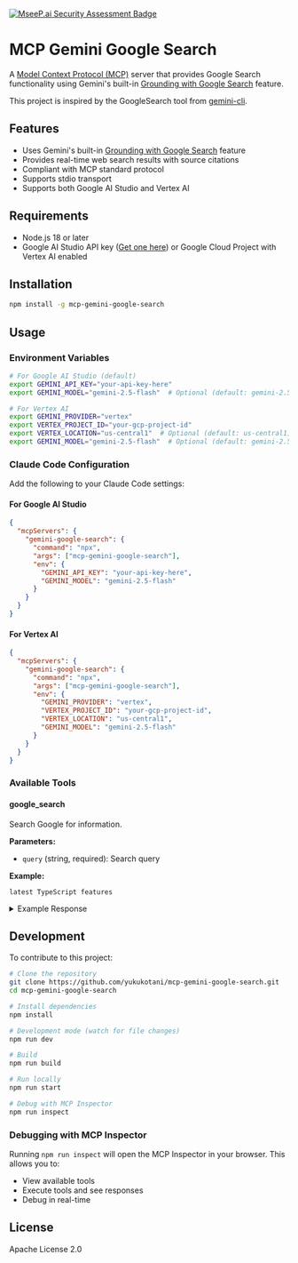 [![MseeP.ai Security Assessment Badge](https://mseep.net/pr/yukukotani-mcp-gemini-google-search-badge.png)](https://mseep.ai/app/yukukotani-mcp-gemini-google-search)

# MCP Gemini Google Search

A [Model Context Protocol (MCP)](https://modelcontextprotocol.io) server that provides Google Search functionality using Gemini's built-in [Grounding with Google Search](https://ai.google.dev/gemini-api/docs/google-search) feature.

This project is inspired by the GoogleSearch tool from [gemini-cli](https://github.com/google-gemini/gemini-cli/blob/9897a2b80a6f371363faf1345f406ea581b841db/docs/tools/web-search.md).

## Features

- Uses Gemini's built-in [Grounding with Google Search](https://ai.google.dev/gemini-api/docs/google-search) feature
- Provides real-time web search results with source citations
- Compliant with MCP standard protocol
- Supports stdio transport
- Supports both Google AI Studio and Vertex AI

## Requirements

- Node.js 18 or later
- Google AI Studio API key ([Get one here](https://aistudio.google.com/)) or Google Cloud Project with Vertex AI enabled

## Installation

```bash
npm install -g mcp-gemini-google-search
```

## Usage

### Environment Variables

```bash
# For Google AI Studio (default)
export GEMINI_API_KEY="your-api-key-here"
export GEMINI_MODEL="gemini-2.5-flash"  # Optional (default: gemini-2.5-flash)

# For Vertex AI
export GEMINI_PROVIDER="vertex"
export VERTEX_PROJECT_ID="your-gcp-project-id"
export VERTEX_LOCATION="us-central1"  # Optional (default: us-central1)
export GEMINI_MODEL="gemini-2.5-flash"  # Optional (default: gemini-2.5-flash)
```

### Claude Code Configuration

Add the following to your Claude Code settings:

#### For Google AI Studio
```json
{
  "mcpServers": {
    "gemini-google-search": {
      "command": "npx",
      "args": ["mcp-gemini-google-search"],
      "env": {
        "GEMINI_API_KEY": "your-api-key-here",
        "GEMINI_MODEL": "gemini-2.5-flash"
      }
    }
  }
}
```

#### For Vertex AI
```json
{
  "mcpServers": {
    "gemini-google-search": {
      "command": "npx",
      "args": ["mcp-gemini-google-search"],
      "env": {
        "GEMINI_PROVIDER": "vertex",
        "VERTEX_PROJECT_ID": "your-gcp-project-id",
        "VERTEX_LOCATION": "us-central1",
        "GEMINI_MODEL": "gemini-2.5-flash"
      }
    }
  }
}
```

### Available Tools

#### google_search

Search Google for information.

**Parameters:**
- `query` (string, required): Search query

**Example:**
```
latest TypeScript features
```

<details>
<summary>Example Response</summary>

```
It appears you're asking about the latest features in TypeScript. Here's a summary of recent updates and key features, based on the provided search results:

**Key Features in Recent TypeScript Updates:**

*   **Satisfies Operator:** This operator lets you specify that a value conforms to a specific type without fully enforcing it.[1,2]
*   **Const Type Parameters:** Using `const` with type parameters provides more precision with function generics, helping specify literal types and prevent unwanted transformations.[2] This ensures arrays are treated as immutable, maintaining their literal types.[2]
*   **Improved Enum Types:** Enums are more robust, especially `const enum`, which optimizes enums by inlining their values at compile time.[2] From version 5.0, all enums are treated as a type union, even with calculated values.[1]
*   **Template Literal Types:** Template literal types are more expressive, allowing you to create types that build on literals, similar to JavaScript template strings.[2]
*   **Unions and Intersections with Discriminated Unions:** TypeScript offers better handling for union and intersection types, which are frequently used to build flexible types.[2] Discriminated unions allow you to create complex structures with ease and clear type guards.[2]
*   **New ECMAScript Set Methods:** Support for new methods like `union`, `intersection`, and `difference` for more powerful set operations.[3]

**TypeScript 5.8 Highlights (March 2025):**

*   **Module Node18 Flag:** Provides a stable reference point for users fixed on Node.js 18, without incorporating certain behaviors of `--module nodenext`.[4]
*   **Optimizations:** Introduces optimizations that improve the time to build up a program and update it based on file changes, especially in `--watch` mode or editor scenarios.[4] This includes avoiding array allocations during path normalization.[4]
*   **Import Assertions:**  `--module nodenext` in TypeScript 5.8 will issue an error if it encounters an import assertion, as Node.js 22 no longer accepts them using the `assert` syntax, recommending `with` instead.[4]

**Other Notable Features & Improvements:**

*   **Inferred Type Predicates:** Improved type inference, especially with arrays and filtering.[3]
*   **Control Flow Narrowing for Constant Indexed Accesses:** Better type narrowing for accessing object properties.[3]
*   **Regular Expression Syntax Checking:** Basic syntax checks are performed on regular expressions, flagging errors like unclosed parentheses.[3]
*   **Array filter Fixes:** Properly filters the type of arrays when you use the filter function.
*   **Object Key Inference Fixes:** Improves type inference.

**Performance Enhancements:**

*   **Go Rewrite:**  A full rewrite of TypeScript in Go has been promised for version 7.0, which has demonstrated significant speed improvements (up to 10x-15x in some cases).[5] This will affect the compiler (`tsc`) and IDE performance (loading, hovers, errors, etc.).[5] The team chose Go for its structural similarity to the current JavaScript implementation.[5]
*   **TypeScript 5.0:** This update aimed to accelerate coding processes and simplify development by refining code, data structures, and streamlining import/export operations.[6]

In summary, TypeScript is continuously evolving with new features and improvements aimed at enhancing developer productivity, code quality, and performance.[6]


Sources:
[1] edicomgroup.com (https://vertexaisearch.cloud.google.com/grounding-api-redirect/AUZIYQFILdgh_4-Yh0OuwzDOqwCfvLGHdhm_PGhdAIzMK_DFwW38X9qK8b3Tj_ws2VZ2VLxWW_NJtuzot8B_wYYH4rOHBY_1HYZ7PyCHOCR3GzQpwQUi71ufAf6izU13O3W6GzjQAQnVjnheeRLLLf4mD7uueIS-g0yeivFo2XWZKJF4wtRtDfdTYjtHvRYmB7rY6Q==)
[2] dev.to (https://vertexaisearch.cloud.google.com/grounding-api-redirect/AUZIYQFFMJOcmJDu8TUJsc6cKjVMDTR7ggjQMUc1aMAIVKRhbTq7Zjzh5f_h-UpZn6LE6xB-nTqUmQwHCiUmhvAZ_uYmzXIzNmJvtoDUjDcB9hJDw_aPPvJjd411APwVfiNvd3yhlrB7MFsnxH25-hxNetmoZJrriZ0mGm6ZaYbm0yMeiruDqC5mnqXJwuyGLMdrg-M3LpRAGrxVAT9b1veE)
[3] dev.to (https://vertexaisearch.cloud.google.com/grounding-api-redirect/AUZIYQFfDcb-2QNwLZ0TpjSkNCWCvh-dvslYtllEMyyTXCSu-3jbOBD4vvq0j5Hqyuw8BcmEpKjBBeBZS83E-GCKax48hg5Oc1Fam6GQy296DxQkEQOfg7pvmnRhE3tdDbDCBqXKdYPonoR_AVLBAlGdKg==)
[4] microsoft.com (https://vertexaisearch.cloud.google.com/grounding-api-redirect/AUZIYQEWKA9uZsB7lcOGcnOLveyjImsqVwNItCj3n3QiCrCkyL6iY4rA16Wp37FecAoKgX58lcDcBOuXye97fgw5SAbLwDkl3M-vCUK0I0HxtCx8qMaBVM42sxyFEQjn1iz4Qgzud3P7pDlc4frHf6Wkgs8nNcoIlMriePVOb0l9vmY=)
[5] totaltypescript.com (https://vertexaisearch.cloud.google.com/grounding-api-redirect/AUZIYQFysE6zFlg_XiXfGqAiDapTIj2bsVWlkuq3Trpfacjd1a7gMDrUh35MKW-No9qdSKti68W3M2b1j6VqlnZ7v_yBOjE8hK_3d57U7UePyjMOUDdbBBGRK8CZeUug3hBOFsZjbnQoDdoL446oZL1R38gJrc9JvGmlWQno)
[6] rabitsolutions.com (https://vertexaisearch.cloud.google.com/grounding-api-redirect/AUZIYQEY1brKmgxI5YOA1HrB89SnHNPyhm3Dlz-zumJMoi-wBegLSOjto360JJrA29TwVB8A02qHWZBtwua0QHn8NxAjWUCCkLxD7lZa_xW4Mtp8diiAXl1ppIWEHq6T7B1Mm6_dMs3lWoOKOJSjCUrk6-P4ao40V-nYULfPtA==)
```

</details>

## Development

To contribute to this project:

```bash
# Clone the repository
git clone https://github.com/yukukotani/mcp-gemini-google-search.git
cd mcp-gemini-google-search

# Install dependencies
npm install

# Development mode (watch for file changes)
npm run dev

# Build
npm run build

# Run locally
npm run start

# Debug with MCP Inspector
npm run inspect
```

### Debugging with MCP Inspector

Running `npm run inspect` will open the MCP Inspector in your browser. This allows you to:

- View available tools
- Execute tools and see responses
- Debug in real-time

## License

Apache License 2.0